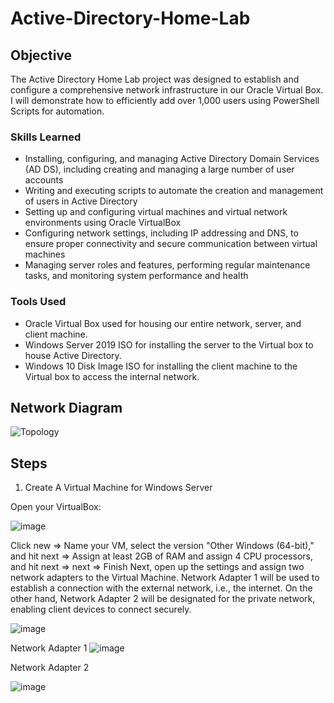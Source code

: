 # Active-Directory-Home-Lab

## Objective
The Active Directory Home Lab project was designed to establish and configure a comprehensive network infrastructure in our Oracle Virtual Box. I will demonstrate how to efficiently add over 1,000 users using PowerShell Scripts for automation.

### Skills Learned
- Installing, configuring, and managing Active Directory Domain Services (AD DS), including creating and managing a large number of user accounts
- Writing and executing scripts to automate the creation and management of users in Active Directory
- Setting up and configuring virtual machines and virtual network environments using Oracle VirtualBox
- Configuring network settings, including IP addressing and DNS, to ensure proper connectivity and secure communication between virtual machines
- Managing server roles and features, performing regular maintenance tasks, and monitoring system performance and health

### Tools Used
- Oracle Virtual Box used for housing our entire network, server, and client machine.
- Windows Server 2019 ISO for installing the server to the Virtual box to house Active Directory.
- Windows 10 Disk Image ISO for installing the client machine to the Virtual box to access the internal network.

## Network Diagram
![Topology](https://github.com/Alvin-Liew/Active-Directory-Home-Lab/assets/105011531/b2fc3e21-eb5b-4bd9-9419-6bad4fa515cd)

## Steps
1. Create A Virtual Machine for Windows Server
   
Open your VirtualBox:

![image](https://github.com/Alvin-Liew/Active-Directory-Home-Lab/assets/105011531/a8a1821b-97dd-43a0-9cf1-998b8d6323ea)

Click new => Name your VM, select the version "Other Windows (64-bit)," and hit next => Assign at least 2GB of RAM and assign 4 CPU processors, and hit next => next => Finish
Next, open up the settings and assign two network adapters to the Virtual Machine. Network Adapter 1 will be used to establish a connection with the external network, i.e., the internet. On the other hand, Network Adapter 2 will be designated for the private network, enabling client devices to connect securely.

![image](https://github.com/Alvin-Liew/Active-Directory-Home-Lab/assets/105011531/0ebfcbf6-08c9-42fe-b9da-701062ff65a7)

Network Adapter 1
![image](https://github.com/Alvin-Liew/Active-Directory-Home-Lab/assets/105011531/811ba8c4-4aa1-4604-8787-c9ee27e8814e)

Network Adapter 2

![image](https://github.com/Alvin-Liew/Active-Directory-Home-Lab/assets/105011531/f3965915-901c-4ea9-b656-a771bc585d15)
